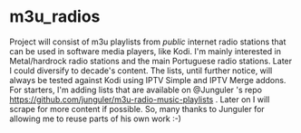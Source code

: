 # m3u_radios
Project will consist of m3u playlists from _public_ internet radio stations that can be used in software media players, like Kodi.
I'm mainly interested in Metal/hardrock radio stations and the main Portuguese radio stations. Later I could diversify to decade's content.
The lists, until further notice, will always be tested against Kodi using IPTV Simple and IPTV Merge addons.
For starters, I'm adding lists that are available on @Junguler 's repo https://github.com/junguler/m3u-radio-music-playlists . Later on I will scrape for more content if possible.
So, many thanks to Junguler for allowing me to reuse parts of his own work :-)

